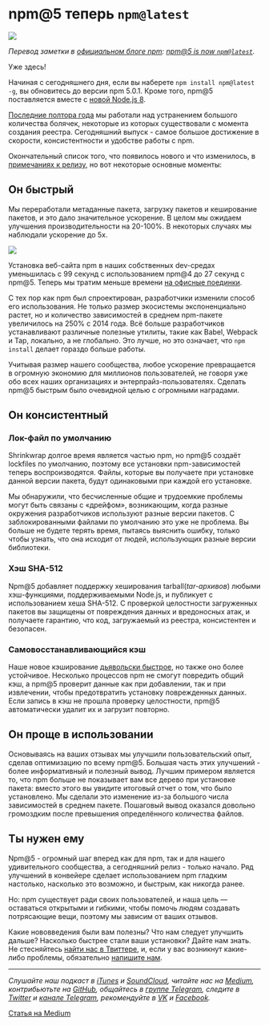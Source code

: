 # npm@5 теперь `npm@latest`

![](https://cdn-images-1.medium.com/max/1600/1*9nI6dL1Z-8cqFpCX96zVFA.gif)

*Перевод заметки в [официальном блоге npm](https://medium.com/npm-inc): [npm@5 is now `npm@latest`](https://medium.com/npm-inc/npm-5-is-now-npm-latest-d674e9e3b0ec).*

Уже здесь!

Начиная с сегодняшнего дня, если вы наберете `npm install npm@latest -g`, вы обновитесь до версии npm 5.0.1. Кроме того, npm@5 поставляется вместе с [новой Node.js 8](https://medium.com/@nodejs/node-js-8-big-improvements-for-the-debugging-and-native-module-ecosystem-58454861f2fc).

[Последние полтора года](https://www.youtube.com/watch?v=5CcaebJeXFU&feature=youtu.be&t=24m21s) мы работали над устранением большого количества болячек, некоторые из которых существовали с момента создания реестра. Сегодняшний выпуск - самое большое достижение в скорости, консистентности и удобстве работы с npm.

Окончательный список того, что появилось нового и что изменилось, в [примечаниях к релизу](http://blog.npmjs.org/post/161081169345/v500), но вот некоторые основные моменты:

## Он быстрый
Мы переработали метаданные пакета, загрузку пакетов и кеширование пакетов, и это дало значительное ускорение. В целом мы ожидаем улучшения производительности на 20-100%. В некоторых случаях мы наблюдали ускорение до 5x.

![](https://cdn-images-1.medium.com/max/1600/0*K1Wb1ERhtAHLRG0m.)

Установка веб-сайта npm в наших собственных dev-средах уменьшилась с 99 секунд с использованием npm@4 до 27 секунд с npm@5. Теперь мы тратим меньше времени [на офисные поединки](https://twitter.com/AhmadNassri/status/859934689863245825).

С тех пор как npm был спроектирован, разработчики изменили способ его использования. Не только размер экосистемы экспоненциально растет, но и количество зависимостей в среднем npm-пакете увеличилось на 250% с 2014 года. Всё больше разработчиков устанавливают различные полезные утилиты, такие как Babel, Webpack и Tap, локально, а не глобально. Это лучше, но это означает, что `npm install` делает гораздо больше работы.

Учитывая размер нашего сообщества, любое ускорение превращается в огромную экономию для миллионов пользователей, не говоря уже обо всех наших организациях и энтерпрайз-пользователях. Сделать npm@5 быстрым было очевидной целью с огромными наградами.

## Он консистентный
### Лок-файл по умолчанию
Shrinkwrap долгое время является частью npm, но npm@5 создаёт lockfiles по умолчанию, поэтому все установки npm-зависимостей теперь воспроизводятся. Файлы, которые вы получаете при установке данной версии пакета, будут одинаковыми при каждой его установке.

Мы обнаружили, что бесчисленные общие и трудоемкие проблемы могут быть связаны с «дрейфом», возникающим, когда разные окружения разработчиков используют разные версии пакетов. С заблокированными файлами по умолчанию это уже не проблема. Вы больше не будете терять время, пытаясь выяснить ошибку, только чтобы узнать, что она исходит от людей, использующих разные версии библиотеки.

### Хэш SHA-512
Npm@5 добавляет поддержку хеширования tarball(*tar-архивов*) любыми хэш-функциями, поддерживаемыми Node.js, и публикует с использованием хеша SHA-512. С проверкой целостности загруженных пакетов вы защищены от повреждения данных и вредоносных атак, и получаете гарантию, что код, загружаемый из реестра, консистентен и безопасен.

### Самовосстанавливающийся кэш
Наше новое кэширование [дьявольски быстрое](https://twitter.com/maybekatz/status/865393382260056064), но также оно более устойчивое. Несколько процессов npm не смогут повредить общий кэш, а npm@5 проверит данные как при добавлении, так и при извлечении, чтобы предотвратить установку поврежденных данных. Если запись в кэш не прошла проверку целостности, npm@5 автоматически удалит их и загрузит повторно.

## Он проще в использовании
Основываясь на ваших отзывах мы улучшили пользовательский опыт, сделав оптимизацию по всему npm@5. Большая часть этих улучшений - более информативный и полезный вывод. Лучшим примером является то, что npm больше не показывает вам все дерево при установке пакета: вместо этого вы увидите итоговый отчет о том, что было установлено. Мы сделали это изменение из-за большого числа зависимостей в среднем пакете. Пошаговый вывод оказался довольно громоздким после превышения определённого количества файлов.

## Ты нужен ему
Npm@5 - огромный шаг вперед как для npm, так и для нашего удивительного сообщества, а сегодняшний релиз - только начало. Ряд улучшений в конвейере сделает использованием npm гладким настолько, насколько это возможно, и быстрым, как никогда ранее.

Но: npm существует ради своих пользователей, и наша цель — оставаться открытыми и гибкими, чтобы помочь людям создавать потрясающие вещи, поэтому мы зависим от ваших отзывов.

Какие нововведения были вам полезны? Что нам следует улучшить дальше? Насколько быстрее стали ваши установки? Дайте нам знать. Не стесняйтесь [найти нас в Твиттере](https://twitter.com/npmjs), и, если у вас возникнут какие-либо проблемы, обязательно [напишите нам](mailto:support@npmjs.com).

---

*Слушайте наш подкаст в [iTunes](https://itunes.apple.com/ru/podcast/девшахта/id1226773343) и [SoundCloud](https://soundcloud.com/devschacht), читайте нас на [Medium](https://medium.com/devschacht), контрибьютьте на [GitHub](https://github.com/devSchacht), общайтесь в [группе Telegram](https://t.me/devSchacht), следите в [Twitter](https://twitter.com/DevSchacht) и [канале Telegram](https://t.me/devSchachtChannel), рекомендуйте в [VK](https://vk.com/devschacht) и [Facebook](https://www.facebook.com/devSchacht).*

[Статья на Medium](https://medium.com/devschacht/npm-5-is-now-npm-latest-9ef037c9f5f5)
